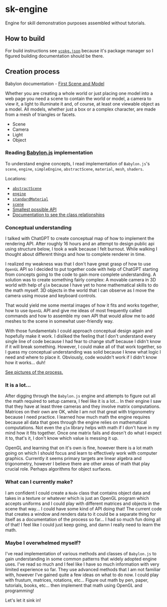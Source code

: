 # sk-engine

Engine for skill demonstration purposes assembled without tutorials.

## How to build

For build instructions see [`vcpkg.json`](./vcpkg.json) because it's package manager so I figured building documentation should be there.

## Creation process

Babylon documentation - [First Scene and Model](https://doc.babylonjs.com/features/introductionToFeatures/chap1/first_scene)

Whether you are creating a whole world or just placing one model into a web page you need a scene to contain the world or model, a camera to view it, a light to illuminate it and, of course, at least one viewable object as a model. All models, whether just a box or a complex character, are made from a mesh of triangles or facets.

- Scene
- Camera
- Light
- Object

### Reading [Babylon.js](https://github.com/BabylonJS/Babylon.js/tree/master) implementation

To understand engine concepts, I read implementation of `Babylon.js`'s `scene`, `engine`, `simpleEngine`, `abstractScene`, `material`, `mesh`, `shaders`.

Locations:

- [`abstractScene`](https://github.com/BabylonJS/Babylon.js/blob/master/packages/dev/core/src/abstractScene.ts#L38)
- [`engine`](https://github.com/BabylonJS/Babylon.js/blob/master/packages/dev/core/src/Engines/engine.ts)
- [`standardMaterial`](https://github.com/BabylonJS/Babylon.js/blob/master/packages/dev/core/src/Materials/standardMaterial.ts)
- [`scene`](https://github.com/BabylonJS/Babylon.js/blob/master/packages/dev/core/src/scene.ts#L4516)
- [Smallest possible API](https://github.com/BabylonJSGuide/JSProject/blob/main/index.html)
- [Documentation to see the class relationships](https://doc.babylonjs.com/typedoc/classes/BABYLON.Engine#constructor)

### Conceptual understanding

I talked with ChatGPT to create conceptual map of how to implement the rendering API. After roughly 16 hours and an attempt to design public api using structure below, I took a walk because I felt burnout. While walking I thought about different things and how to complete renderer in time.

I realized my weakness was that I don't have great grasp of how to use `OpenGL` API so I decided to put together code with help of ChatGPT starting from concepts going to the code to gain more complete understanding. A solution was to create something fairly complex: A movable camera in 3D world with help of `glm` because I have yet to hone mathematical skills to do the math myself. 3D objects in the world that I can observe as I move the camera using mouse and keyboard controls.

That would yield me some mental images of how it fits and works together, how to use `OpenGL` API and give me ideas of most frequently called commands and how to assemble my own API that would allow me to add meshes to the scene in somewhat user-friendly way.

With those fundamentals I could approach conceptual design again and hopefully make it work. I disliked the feeling that I don't understand every single line of code because I had fear to change stuff because I didn't know if it will break something. However, I could make all of that work together, so I guess my conceptual understanding was solid because I knew what logic I need and where to place it. Obviously, code wouldn't work if I didn't know how it works... duh!

[See pictures of the process.](./picture/)

### It is a lot...

After digging through the `Babylon.js` engine and attempts to figure out all the math required to setup camera, I feel like it is a lot... In their engine I saw that they have at least three cameras and they involve matrix computations. Matrices on their own are OK, while I am not that great with trigonometry because I need practice. I learned how much math the engine requires because all data that goes through the engine relies on mathematical computations. Not even the `glm` library helps with math if I don't have in my mind how it fits together. Once one matrix fails and doesn't do what I expect it to, that's it, I don't know which value is messing it up.

OpenGL and learning that on it's own is fine, however there is a lot math going on which I should focus and learn to effectively work with computer graphics. Currently it seems primary targets are linear algebra and trigonometry, however I believe there are other areas of math that play crucial role. Perhaps algorithms for object surfaces.

### What can I currently make?

I am confident I could create a `Node` class that contains object data and takes in a texture or whatever which is just an OpenGL program which accepts uniforms and I could play with different matrices and objects in the scene that way... I could have some kind of API doing that! The current code that creates a window and renders data to it could be a separate thing for itself as a documentation of the process so far... I had so much fun doing all of that! I feel like I could just keep going, and damn I really need to learn the math.

### Maybe I overwhelmed myself?

I've read implementation of various methods and classes of `Babylon.js` to gain understanding in some common patterns that widely adopted engine uses. I've read so much and I feel like I have so much information with very limited experience so far. They use advanced methods that I am not familiar with, however I've gained quite a few ideas on what to do now. I could play with frustum, matrices, rotations, etc... Figure out math by pen, paper, tutorials, books, etc... then implement that math using OpenGL and programming!

Let's let it sink in!
